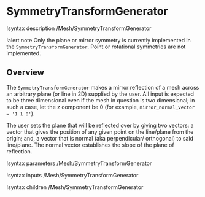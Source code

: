 # SymmetryTransformGenerator

!syntax description /Mesh/SymmetryTransformGenerator

!alert note
Only the plane or mirror symmetry is currently implemented in the `SymmetryTransformGenerator`. Point or rotational symmetries are not implemented.

## Overview

The `SymmetryTransformGenerator` makes a mirror reflection of a mesh across an arbitrary plane (or line in 2D) supplied by the user.
All input is expected to be three dimensional even if the mesh in question is two dimensional; in such a case,
let the z component be 0 (for example, `mirror_normal_vector = '1 1 0'`).

The user sets the plane that will be reflected over by giving two vectors: a vector that gives the position of
any given point on the line/plane from the origin; and, a vector that is normal (aka perpendicular/ orthogonal)
to said line/plane. The normal vector establishes the slope of the plane of reflection. 

!syntax parameters /Mesh/SymmetryTransformGenerator

!syntax inputs /Mesh/SymmetryTransformGenerator

!syntax children /Mesh/SymmetryTransformGenerator
